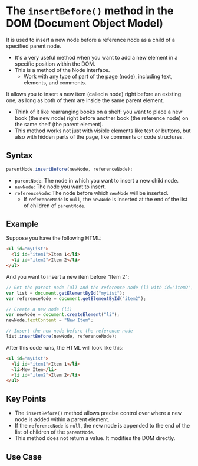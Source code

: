 # The `insertBefore()` method in the DOM (Document Object Model)

It is used to insert a new node before a reference node as a child of a specified parent node.

- It's a very useful method when you want to add a new element in a specific position within the DOM.
- This is a method of the Node interface.
  - Work with any type of part of the page (node), including text, elements, and comments.

It allows you to insert a new item (called a node) right before an existing one, as long as both of them are inside the same parent element.

- Think of it like rearranging books on a shelf: you want to place a new book (the new node) right before another book (the reference node) on the same shelf (the parent element).
- This method works not just with visible elements like text or buttons, but also with hidden parts of the page, like comments or code structures.

## Syntax

```javascript
parentNode.insertBefore(newNode, referenceNode);
```

- `parentNode`: The node in which you want to insert a new child node.
- `newNode`: The node you want to insert.
- `referenceNode`: The node before which `newNode` will be inserted.
  - If `referenceNode` is `null`, the `newNode` is inserted at the end of the list of children of `parentNode`.

## Example

Suppose you have the following HTML:

```html
<ul id="myList">
  <li id="item1">Item 1</li>
  <li id="item2">Item 2</li>
</ul>
```

And you want to insert a new item before "Item 2":

```javascript
// Get the parent node (ul) and the reference node (li with id="item2")
var list = document.getElementById("myList");
var referenceNode = document.getElementById("item2");

// Create a new node (li)
var newNode = document.createElement("li");
newNode.textContent = "New Item";

// Insert the new node before the reference node
list.insertBefore(newNode, referenceNode);
```

After this code runs, the HTML will look like this:

```html
<ul id="myList">
  <li id="item1">Item 1</li>
  <li>New Item</li>
  <li id="item2">Item 2</li>
</ul>
```

## Key Points

- The `insertBefore()` method allows precise control over where a new node is added within a parent element.
- If the `referenceNode` is `null`, the new node is appended to the end of the list of children of the `parentNode`.
- This method does not return a value. It modifies the DOM directly.

## Use Case

